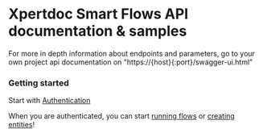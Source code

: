 # Xpertdoc Smart Flows API documentation & samples

For more in depth information about endpoints and parameters,
go to your own project api documentation on "https://{host}{:port}/swagger-ui.html"

### Getting started

Start with [Authentication](/1.%20Authentication/Authentication.md)

When you are authenticated, you can start [running flows](/2.%20Flow%20runs/a.%20Running%20flows.md) 
or [creating entities](/3.%20Smart%20Flows%20Entities/1.%20CRUD.md)!